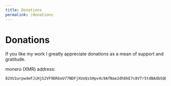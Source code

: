 ```yaml
---
title: Donations
permalink: /donations
---
```


# Donations

If you like my work I greatly appreciate donations as a mean of support and gratitude.

monero (XMR) address:

    82VU1urpwdeFJiHjS2VF9DRboU77NDFjXUoQsSHpv4c9AfNae2dhDkE7c8VTr5tdBAdbSQBHvxjpKU8jVdinMvRuGrnZia5
